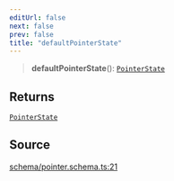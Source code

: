 ```yaml
---
editUrl: false
next: false
prev: false
title: "defaultPointerState"
---
```


> **defaultPointerState**(): [`PointerState`](../type-aliases/PointerState.md)

## Returns

[`PointerState`](../type-aliases/PointerState.md)

## Source

[schema/pointer.schema.ts:21](https://github.com/nodenogg-in/alpha-p2p/blob/b5a92ec368c11e5b1ed34a190813f3e3bd62fc80/packages/infinitykit/src/schema/pointer.schema.ts#L21)
